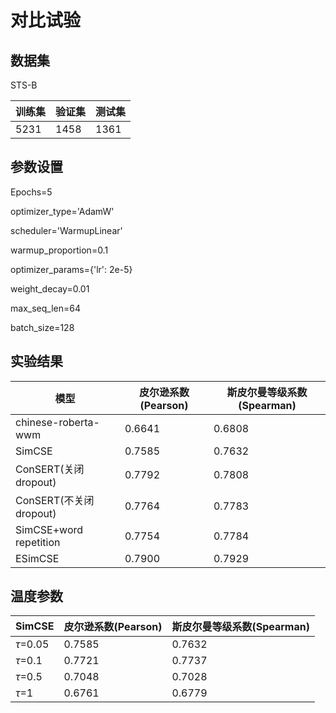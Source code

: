 # 对比试验

## 数据集

STS-B

| 训练集 | 验证集 | 测试集 |
| ------ | ------ | ------ |
| 5231   | 1458   | 1361   |





## 参数设置

Epochs=5

optimizer_type='AdamW'

scheduler='WarmupLinear'

warmup_proportion=0.1

optimizer_params={'lr': 2e-5}

weight_decay=0.01

max_seq_len=64

batch_size=128

## 实验结果

| 模型                   | 皮尔逊系数(Pearson) | 斯皮尔曼等级系数(Spearman) |
| ---------------------- | ------------------- | -------------------------- |
| chinese-roberta-wwm    | 0.6641              | 0.6808                     |
| SimCSE                 | 0.7585              | 0.7632                     |
| ConSERT(关闭dropout)   | 0.7792              | 0.7808                     |
| ConSERT(不关闭dropout) | 0.7764              | 0.7783                     |
| SimCSE+word repetition | 0.7754              | 0.7784                     |
| ESimCSE                | 0.7900              | 0.7929                     |



## 温度参数

| SimCSE      | 皮尔逊系数(Pearson) | 斯皮尔曼等级系数(Spearman) |
| ----------- | ------------------- | -------------------------- |
| $\tau$=0.05 | 0.7585              | 0.7632                     |
| $\tau$=0.1  | 0.7721              | 0.7737                     |
| $\tau$=0.5  | 0.7048              | 0.7028                     |
| $\tau$=1    | 0.6761              | 0.6779                     |

